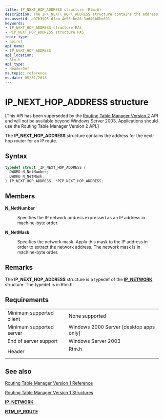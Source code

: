 ```yaml
---
title: IP_NEXT_HOP_ADDRESS structure (Rtm.h)
description: The IP\_NEXT\_HOP\_ADDRESS structure contains the address for the next-hop router for an IP route.
ms.assetid: a97b3995-dfaa-4e53-be86-3ad46b8be691
keywords:
- IP_NEXT_HOP_ADDRESS structure RAS
- PIP_NEXT_HOP_ADDRESS structure RAS
topic_type:
- apiref
api_name:
- IP_NEXT_HOP_ADDRESS
api_location:
- Rtm.h
api_type:
- HeaderDef
ms.topic: reference
ms.date: 05/31/2018
---
```


# IP\_NEXT\_HOP\_ADDRESS structure

\[This API has been superseded by the [Routing Table Manager Version 2](about-routing-table-manager-version-2.md) API and will not be available beyond Windows Server 2003. Applications should use the Routing Table Manager Version 2 API.\]

The **IP\_NEXT\_HOP\_ADDRESS** structure contains the address for the next-hop router for an IP route.

## Syntax


```C++
typedef struct _IP_NEXT_HOP_ADDRESS {
  DWORD N_NetNumber;
  DWORD N_NetMask;
} IP_NEXT_HOP_ADDRESS, *PIP_NEXT_HOP_ADDRESS;
```



## Members

<dl> <dt>

**N\_NetNumber**
</dt> <dd>

Specifies the IP network address expressed as an IP address in machine-byte order.

</dd> <dt>

**N\_NetMask**
</dt> <dd>

Specifies the network mask. Apply this mask to the IP address in order to extract the network address. The network mask is in machine-byte order.

</dd> </dl>

## Remarks

The **IP\_NEXT\_HOP\_ADDRESS** structure is a typedef of the [**IP\_NETWORK**](ip-network.md) structure. The typedef is in Rtm.h.

## Requirements



|                                     |                                                                                  |
|-------------------------------------|----------------------------------------------------------------------------------|
| Minimum supported client<br/> | None supported<br/>                                                        |
| Minimum supported server<br/> | Windows 2000 Server \[desktop apps only\]<br/>                             |
| End of server support<br/>    | Windows Server 2003<br/>                                                   |
| Header<br/>                   | <dl> <dt>Rtm.h</dt> </dl> |



## See also

<dl> <dt>

[Routing Table Manager Version 1 Reference](routing-table-manager-version-1-reference.md)
</dt> <dt>

[Routing Table Manager Version 1 Structures](routing-table-manager-version-1-structures.md)
</dt> <dt>

[**IP\_NETWORK**](ip-network.md)
</dt> <dt>

[**RTM\_IP\_ROUTE**](rtm-ip-route.md)
</dt> </dl>

 

 






